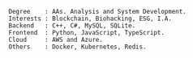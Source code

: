     Degree    : AAs. Analysis and System Development.
    Interests : Blockchain, Biohacking, ESG, I.A.
    Backend   : C++, C#, MySQL, SQLite.
    Frontend  : Python, JavaScript, TypeScript.
    Cloud     : AWS and Azure.
    Others    : Docker, Kubernetes, Redis.
